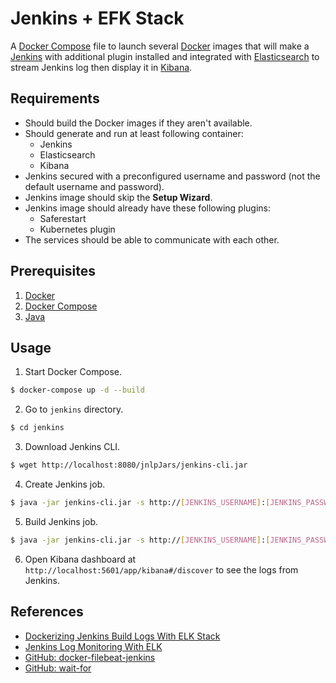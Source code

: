 # Jenkins + EFK Stack

A [Docker Compose](https://docs.docker.com/compose/) file to launch several [Docker](https://www.docker.com/) images that will make a [Jenkins](https://www.jenkins.io/) with additional plugin installed and integrated with [Elasticsearch](https://www.elastic.co/elasticsearch) to stream Jenkins log then display it in [Kibana](https://www.elastic.co/kibana).

## Requirements

- Should build the Docker images if they aren't available.
- Should generate and run at least following container:
    - Jenkins
    - Elasticsearch
    - Kibana
- Jenkins secured with a preconfigured username and password (not the default username and password).
- Jenkins image should skip the **Setup Wizard**.
- Jenkins image should already have these following plugins:
    - Saferestart
    - Kubernetes plugin
- The services should be able to communicate with each other.

## Prerequisites

1. [Docker](https://www.docker.com/)
2. [Docker Compose](https://docs.docker.com/compose/)
3. [Java](https://www.java.com/)

## Usage

1. Start Docker Compose.
```sh
$ docker-compose up -d --build
```

2. Go to `jenkins` directory.
```sh
$ cd jenkins
```

3. Download Jenkins CLI.
```sh
$ wget http://localhost:8080/jnlpJars/jenkins-cli.jar
```

4. Create Jenkins job.
```sh
$ java -jar jenkins-cli.jar -s http://[JENKINS_USERNAME]:[JENKINS_PASSWORD]@localhost:8080 create-job hello-world < hello-world.xml
```

5. Build Jenkins job.
```sh
$ java -jar jenkins-cli.jar -s http://[JENKINS_USERNAME]:[JENKINS_PASSWORD]@localhost:8080 build hello-world
```

6. Open Kibana dashboard at `http://localhost:5601/app/kibana#/discover` to see the logs from Jenkins.

## References

- [Dockerizing Jenkins Build Logs With ELK Stack](https://ifritltd.com/2017/08/22/dockerizing-jenkins-build-logs-with-elk-stack-filebeat-elasticsearch-logstash-and-kibana/)
- [Jenkins Log Monitoring With ELK](https://dzone.com/articles/jenkins-log-monitoring-with-elk)
- [GitHub: docker-filebeat-jenkins](https://github.com/UKHomeOffice/docker-filebeat-jenkins)
- [GitHub: wait-for](https://github.com/Eficode/wait-for)
